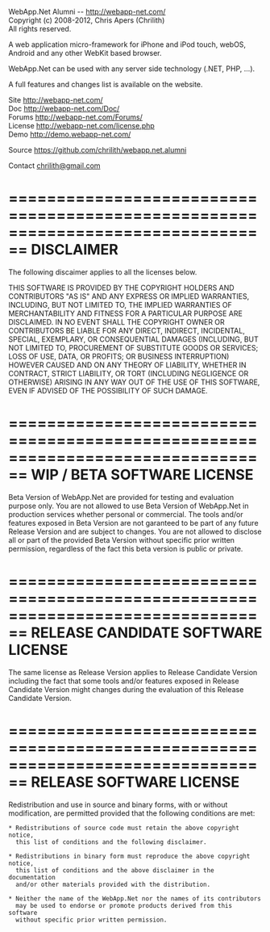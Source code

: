 WebApp.Net Alumni -- http://webapp-net.com/  
Copyright (c) 2008-2012, Chris Apers (Chrilith)  
All rights reserved.  

A web application micro-framework for iPhone and iPod touch, webOS, Android and
any other WebKit based browser.

WebApp.Net can be used with any server side technology (.NET, PHP, ...).

A full features and changes list is available on the website.

Site     http://webapp-net.com/  
Doc      http://webapp-net.com/Doc/  
Forums   http://webapp-net.com/Forums/  
License  http://webapp-net.com/license.php  
Demo     http://demo.webapp-net.com/  

Source   https://github.com/chrilith/webapp.net.alumni

Contact  chrilith@gmail.com

================================================================================
DISCLAIMER
================================================================================

The following discaimer applies to all the licenses below.

THIS SOFTWARE IS PROVIDED BY THE COPYRIGHT HOLDERS AND CONTRIBUTORS "AS IS" AND
ANY EXPRESS OR IMPLIED WARRANTIES, INCLUDING, BUT NOT LIMITED TO, THE IMPLIED
WARRANTIES OF MERCHANTABILITY AND FITNESS FOR A PARTICULAR PURPOSE ARE
DISCLAIMED. IN NO EVENT SHALL THE COPYRIGHT OWNER OR CONTRIBUTORS BE LIABLE FOR
ANY DIRECT, INDIRECT, INCIDENTAL, SPECIAL, EXEMPLARY, OR CONSEQUENTIAL DAMAGES
(INCLUDING, BUT NOT LIMITED TO, PROCUREMENT OF SUBSTITUTE GOODS OR SERVICES;
LOSS OF USE, DATA, OR PROFITS; OR BUSINESS INTERRUPTION) HOWEVER CAUSED AND ON
ANY THEORY OF LIABILITY, WHETHER IN CONTRACT, STRICT LIABILITY, OR TORT
(INCLUDING NEGLIGENCE OR OTHERWISE) ARISING IN ANY WAY OUT OF THE USE OF THIS
SOFTWARE, EVEN IF ADVISED OF THE POSSIBILITY OF SUCH DAMAGE.


================================================================================
WIP / BETA SOFTWARE LICENSE
================================================================================

Beta Version of WebApp.Net are provided for testing and evaluation purpose only.
You are not allowed to use Beta Version of WebApp.Net in production services
whether personal or commercial. The tools and/or features exposed in Beta
Version are not garanteed to be part of any future Release Version and are
subject to changes. You are not allowed to disclose all or part of the provided
Beta Version without specific prior written permission, regardless of the fact
this beta version is public or private.


================================================================================
RELEASE CANDIDATE SOFTWARE LICENSE
================================================================================

The same license as Release Version applies to Release Candidate Version
including the fact that some tools and/or features exposed in Release Candidate
Version might changes during the evaluation of this Release Candidate Version.


================================================================================
RELEASE SOFTWARE LICENSE
================================================================================

Redistribution and use in source and binary forms, with or without modification,
are permitted provided that the following conditions are met:

    * Redistributions of source code must retain the above copyright notice,
      this list of conditions and the following disclaimer.

    * Redistributions in binary form must reproduce the above copyright notice,
      this list of conditions and the above disclaimer in the documentation
      and/or other materials provided with the distribution.

    * Neither the name of the WebApp.Net nor the names of its contributors
      may be used to endorse or promote products derived from this software
      without specific prior written permission.
